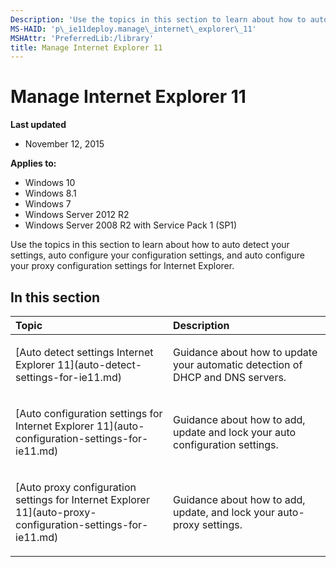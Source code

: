 ```yaml
---
Description: 'Use the topics in this section to learn about how to auto detect your settings, auto configure your configuration settings, and auto configure your proxy configuration settings for Internet Explorer.'
MS-HAID: 'p\_ie11deploy.manage\_internet\_explorer\_11'
MSHAttr: 'PreferredLib:/library'
title: Manage Internet Explorer 11
---
```


# Manage Internet Explorer 11


**Last updated**

-   November 12, 2015

**Applies to:**

-   Windows 10
-   Windows 8.1
-   Windows 7
-   Windows Server 2012 R2
-   Windows Server 2008 R2 with Service Pack 1 (SP1)

Use the topics in this section to learn about how to auto detect your settings, auto configure your configuration settings, and auto configure your proxy configuration settings for Internet Explorer.

## In this section


<table>
<colgroup>
<col width="50%" />
<col width="50%" />
</colgroup>
<thead>
<tr class="header">
<th align="left">Topic</th>
<th align="left">Description</th>
</tr>
</thead>
<tbody>
<tr class="odd">
<td align="left"><p>[Auto detect settings Internet Explorer 11](auto-detect-settings-for-ie11.md)</p></td>
<td align="left"><p>Guidance about how to update your automatic detection of DHCP and DNS servers.</p></td>
</tr>
<tr class="even">
<td align="left"><p>[Auto configuration settings for Internet Explorer 11](auto-configuration-settings-for-ie11.md)</p></td>
<td align="left"><p>Guidance about how to add, update and lock your auto configuration settings.</p></td>
</tr>
<tr class="odd">
<td align="left"><p>[Auto proxy configuration settings for Internet Explorer 11](auto-proxy-configuration-settings-for-ie11.md)</p></td>
<td align="left"><p>Guidance about how to add, update, and lock your auto-proxy settings.</p></td>
</tr>
</tbody>
</table>

 

 

 




